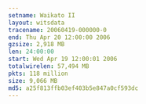 ```yaml
---
setname: Waikato II
layout: witsdata
tracename: 20060419-000000-0
end: Thu Apr 20 12:00:00 2006
gzsize: 2,918 MB
len: 24:00:00
start: Wed Apr 19 12:00:01 2006
totalwirelen: 57,494 MB
pkts: 118 million
size: 9,066 MB
md5: a25f813ffb03ef403b5e847a0cf593dc
---
```

